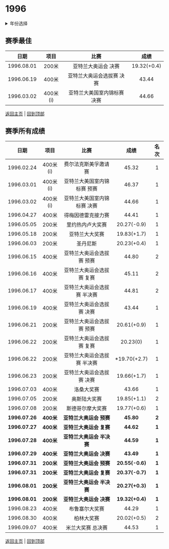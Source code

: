 # 1996

<details>
<summary>年份选择</summary>

- [1991](./1991.md)
- [1995](./1995.md)
- [1996](./1996.md)
- [1999](./1999.md)

</details>

## 赛季最佳

|    日期    |   项目   |            比赛             |    成绩     |
| :--------: | :------: | :-------------------------: | :---------: |
| 1996.08.01 |  200米   |     亚特兰大奥运会 决赛     | 19.32(+0.4) |
| 1996.06.19 |  400米   |  亚特兰大奥运会选拔赛 决赛  |    43.44    |
| 1996.03.02 | 400米(i) | 亚特兰大美国室内锦标赛 决赛 |    44.66    |

[返回主页](../Profile.md) | [回到顶部](#1996)

## 赛季所有成绩

|      日期      |   项目    |            比赛             |      成绩       | 名次  |
| :------------: | :-------: | :-------------------------: | :-------------: | :---: |
|   1996.02.24   | 400米(i)  |    费尔法克斯美孚邀请赛     |      45.32      |   1   |
|   1996.03.01   | 400米(i)  | 亚特兰大美国室内锦标赛 预赛 |      46.37      |   1   |
|   1996.03.02   | 400米(i)  | 亚特兰大美国室内锦标赛 决赛 |      44.66      |   1   |
|   1996.04.27   |   400米   |     得梅因德雷克接力赛      |      44.41      |   1   |
|   1996.05.05   |   200米   |      里约热内卢大奖赛       |   20.27(-0.9)   |   1   |
|   1996.05.18   |   200米   |       亚特兰大大奖赛        |   19.83(+1.7)   |   1   |
|   1996.06.03   |   200米   |          圣丹尼斯           |   20.23(+0.4)   |   1   |
|   1996.06.15   |   400米   |  亚特兰大奥运会选拔赛 预赛  |      44.80      |   2   |
|   1996.06.16   |   400米   |  亚特兰大奥运会选拔赛 复赛  |      45.11      |   2   |
|   1996.06.17   |   400米   | 亚特兰大奥运会选拔赛 半决赛 |      44.81      |   2   |
|   1996.06.19   |   400米   |  亚特兰大奥运会选拔赛 决赛  |      43.44      |   1   |
|   1996.06.21   |   200米   |  亚特兰大奥运会选拔赛 预赛  |   20.61(+0.9)   |   1   |
|   1996.06.22   |   200米   |  亚特兰大奥运会选拔赛 复赛  |    20.23(0)     |   1   |
|   1996.06.22   |   200米   | 亚特兰大奥运会选拔赛 半决赛 |  *19.70(+2.7)   |   1   |
|   1996.06.23   |   200米   |  亚特兰大奥运会选拔赛 决赛  |   19.66(+1.7)   |   1   |
|   1996.07.03   |   400米   |         洛桑大奖赛          |      43.66      |   1   |
|   1996.07.05   |   200米   |        奥斯陆大奖赛         |   19.85(+1.1)   |   2   |
|   1996.07.08   |   200米   |      斯德哥尔摩大奖赛       |   19.77(+0.6)   |   1   |
| **1996.07.26** | **400米** |   **亚特兰大奥运会 预赛**   |    **45.80**    | **2** |
| **1996.07.27** | **400米** |   **亚特兰大奥运会 复赛**   |    **44.62**    | **1** |
| **1996.07.28** | **400米** |  **亚特兰大奥运会 半决赛**  |    **44.59**    | **1** |
| **1996.07.29** | **400米** |   **亚特兰大奥运会 决赛**   |    **43.49**    | **1** |
| **1996.07.31** | **200米** |   **亚特兰大奥运会 预赛**   | **20.55(-0.6)** | **1** |
| **1996.07.31** | **200米** |   **亚特兰大奥运会 复赛**   | **20.37(-0.7)** | **1** |
| **1996.08.01** | **200米** |  **亚特兰大奥运会 半决赛**  | **20.27(+0.3)** | **1** |
| **1996.08.01** | **200米** |   **亚特兰大奥运会 决赛**   | **19.32(+0.4)** | **1** |
|   1996.08.23   |   400米   |       布鲁塞尔大奖赛        |      44.29      |   1   |
|   1996.08.30   |   400米   |         柏林大奖赛          |   20.02(+0.5)   |   2   |
|   1996.09.07   |   400米   |      米兰大奖赛 总决赛      |      44.53      |   1   |

[返回主页](../Profile.md) | [回到顶部](#1996)